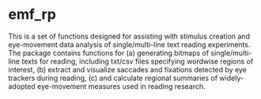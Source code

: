 # emf_rp
This is a set of functions designed for assisting with stimulus creation and eye-movement data analysis of single/multi-line text reading experiments. The package contains functions for (a) generating bitmaps of single/multi-line texts for reading, including txt/csv files specifying wordwise regions of interest, (b) extract and visualize saccades and fixations detected by eye trackers during reading, (c) and calculate regional summaries of widely-adopted eye-movement measures used in reading research.
